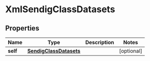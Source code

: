 

# XmlSendigClassDatasets


## Properties

| Name | Type | Description | Notes |
|------------ | ------------- | ------------- | -------------|
|**self** | [**SendigClassDatasets**](SendigClassDatasets.md) |  |  [optional] |



